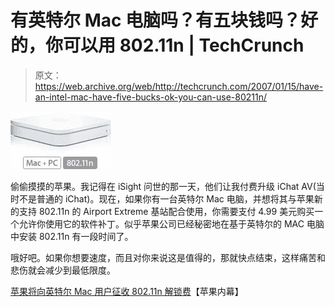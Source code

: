 # 有英特尔 Mac 电脑吗？有五块钱吗？好的，你可以用 802.11n | TechCrunch

> 原文：<https://web.archive.org/web/http://techcrunch.com/2007/01/15/have-an-intel-mac-have-five-bucks-ok-you-can-use-80211n/>

![](img/ddc633bc697cdf58db46cf892ad42097.png)

偷偷摸摸的苹果。我记得在 iSight 问世的那一天，他们让我付费升级 iChat AV(当时不是普通的 iChat)。现在，如果你有一台英特尔 Mac 电脑，并想将其与苹果新的支持 802.11n 的 Airport Extreme 基站配合使用，你需要支付 4.99 美元购买一个允许你使用它的软件补丁。似乎苹果公司已经秘密地在基于英特尔的 MAC 电脑中安装 802.11n 有一段时间了。

哦好吧。如果你想要速度，而且对你来说这是值得的，那就快点结束，这样痛苦和悲伤就会减少到最低限度。

[苹果将向英特尔 Mac 用户征收 802.11n 解锁费](https://web.archive.org/web/20151006093033/http://www.appleinsider.com/article.php?id=2398)【苹果内幕】